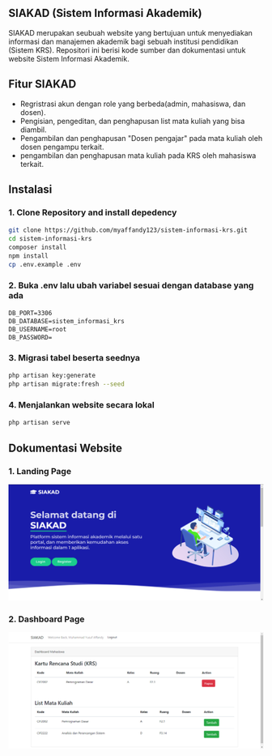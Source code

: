 ## SIAKAD (Sistem Informasi Akademik)

SIAKAD merupakan seubuah website yang bertujuan untuk menyediakan informasi dan manajemen akademik bagi sebuah institusi pendidikan (Sistem KRS). Repositori ini berisi kode sumber dan dokumentasi untuk website Sistem Informasi Akademik. 

## Fitur SIAKAD
- Regristrasi akun dengan role yang berbeda(admin, mahasiswa, dan dosen).
- Pengisian, pengeditan, dan penghapusan list mata kuliah yang bisa diambil.
- Pengambilan dan penghapusan "Dosen pengajar" pada mata kuliah oleh dosen pengampu terkait.
- pengambilan dan penghapusan mata kuliah pada KRS oleh mahasiswa terkait.

## Instalasi
### 1. Clone Repository and install depedency
```bash
git clone https://github.com/myaffandy123/sistem-informasi-krs.git
cd sistem-informasi-krs
composer install
npm install
cp .env.example .env
```
### 2. Buka .env lalu ubah variabel sesuai dengan database yang ada
```
DB_PORT=3306
DB_DATABASE=sistem_informasi_krs
DB_USERNAME=root
DB_PASSWORD=
```
### 3. Migrasi tabel beserta seednya
```bash
php artisan key:generate
php artisan migrate:fresh --seed
```
### 4. Menjalankan website secara lokal
```bash
php artisan serve
```
## Dokumentasi Website
### 1. Landing Page
![ss0.jpg](./public/landingpage/img/ss0.png)
### 2. Dashboard Page
![ss1.jpg](./public/landingpage/img/ss1.png)
